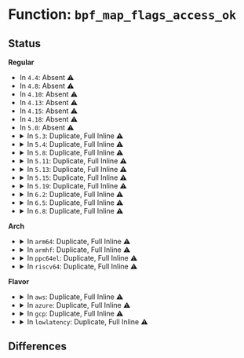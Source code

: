 # Function: <code>bpf_map_flags_access_ok</code>

## Status
<b>Regular</b>
<ul>
<li>
In <code>4.4</code>: Absent ⚠️
</li>
<li>
In <code>4.8</code>: Absent ⚠️
</li>
<li>
In <code>4.10</code>: Absent ⚠️
</li>
<li>
In <code>4.13</code>: Absent ⚠️
</li>
<li>
In <code>4.15</code>: Absent ⚠️
</li>
<li>
In <code>4.18</code>: Absent ⚠️
</li>
<li>
In <code>5.0</code>: Absent ⚠️
</li>
<li>
<details>
<summary>In <code>5.3</code>: Duplicate, Full Inline ⚠️</summary>

**Collision:** Static Duplication

**Inline:** Full

**Transformation:** False

**Instances:**

```
In kernel/bpf/hashtab.c (ffffffff811e71d9)
Location: include/linux/bpf.h:467
Inline: True
Inline callers:
  - kernel/bpf/hashtab.c:htab_map_alloc_check
```
```
In kernel/bpf/arraymap.c (ffffffff811e98c5)
Location: include/linux/bpf.h:467
Inline: True
Inline callers:
  - kernel/bpf/arraymap.c:array_map_alloc_check
```
```
In kernel/bpf/lpm_trie.c (ffffffff811ec1f2)
Location: include/linux/bpf.h:467
Inline: True
```
```
In kernel/bpf/local_storage.c (ffffffff811ec89a)
Location: include/linux/bpf.h:467
Inline: True
Inline callers:
  - kernel/bpf/local_storage.c:cgroup_storage_map_alloc
```
```
In kernel/bpf/queue_stack_maps.c (ffffffff811ed8ca)
Location: include/linux/bpf.h:467
Inline: True
Inline callers:
  - kernel/bpf/queue_stack_maps.c:queue_stack_map_alloc_check
```
</details>
</li>
<li>
<details>
<summary>In <code>5.4</code>: Duplicate, Full Inline ⚠️</summary>

**Collision:** Static Duplication

**Inline:** Full

**Transformation:** False

**Instances:**

```
In kernel/bpf/hashtab.c (ffffffff811f3939)
Location: include/linux/bpf.h:470
Inline: True
Inline callers:
  - kernel/bpf/hashtab.c:htab_map_alloc_check
```
```
In kernel/bpf/arraymap.c (ffffffff811f6025)
Location: include/linux/bpf.h:470
Inline: True
Inline callers:
  - kernel/bpf/arraymap.c:array_map_alloc_check
```
```
In kernel/bpf/lpm_trie.c (ffffffff811f8952)
Location: include/linux/bpf.h:470
Inline: True
```
```
In kernel/bpf/local_storage.c (ffffffff811f8fea)
Location: include/linux/bpf.h:470
Inline: True
Inline callers:
  - kernel/bpf/local_storage.c:cgroup_storage_map_alloc
```
```
In kernel/bpf/queue_stack_maps.c (ffffffff811f9fda)
Location: include/linux/bpf.h:470
Inline: True
Inline callers:
  - kernel/bpf/queue_stack_maps.c:queue_stack_map_alloc_check
```
</details>
</li>
<li>
<details>
<summary>In <code>5.8</code>: Duplicate, Full Inline ⚠️</summary>

**Collision:** Static Duplication

**Inline:** Full

**Transformation:** False

**Instances:**

```
In kernel/bpf/hashtab.c (ffffffff81217139)
Location: include/linux/bpf.h:859
Inline: True
Inline callers:
  - kernel/bpf/hashtab.c:htab_map_alloc_check
```
```
In kernel/bpf/arraymap.c (ffffffff812196e7)
Location: include/linux/bpf.h:859
Inline: True
```
```
In kernel/bpf/lpm_trie.c (ffffffff8121c117)
Location: include/linux/bpf.h:859
Inline: True
```
```
In kernel/bpf/local_storage.c (ffffffff8121cdea)
Location: include/linux/bpf.h:859
Inline: True
Inline callers:
  - kernel/bpf/local_storage.c:cgroup_storage_map_alloc
```
```
In kernel/bpf/queue_stack_maps.c (ffffffff8121de4a)
Location: include/linux/bpf.h:859
Inline: True
Inline callers:
  - kernel/bpf/queue_stack_maps.c:queue_stack_map_alloc_check
```
</details>
</li>
<li>
<details>
<summary>In <code>5.11</code>: Duplicate, Full Inline ⚠️</summary>

**Collision:** Static Duplication

**Inline:** Full

**Transformation:** False

**Instances:**

```
In kernel/bpf/hashtab.c (ffffffff81219409)
Location: include/linux/bpf.h:1014
Inline: True
Inline callers:
  - kernel/bpf/hashtab.c:htab_map_alloc_check
```
```
In kernel/bpf/arraymap.c (ffffffff8121c037)
Location: include/linux/bpf.h:1014
Inline: True
Inline callers:
  - kernel/bpf/arraymap.c:array_map_alloc_check
```
```
In kernel/bpf/lpm_trie.c (ffffffff8121f067)
Location: include/linux/bpf.h:1014
Inline: True
```
```
In kernel/bpf/local_storage.c (ffffffff8121fc12)
Location: include/linux/bpf.h:1014
Inline: True
Inline callers:
  - kernel/bpf/local_storage.c:cgroup_storage_map_alloc
```
```
In kernel/bpf/queue_stack_maps.c (ffffffff81220bea)
Location: include/linux/bpf.h:1014
Inline: True
Inline callers:
  - kernel/bpf/queue_stack_maps.c:queue_stack_map_alloc_check
```
</details>
</li>
<li>
<details>
<summary>In <code>5.13</code>: Duplicate, Full Inline ⚠️</summary>

**Collision:** Static Duplication

**Inline:** Full

**Transformation:** False

**Instances:**

```
In kernel/bpf/hashtab.c (ffffffff8121ce09)
Location: include/linux/bpf.h:1041
Inline: True
Inline callers:
  - kernel/bpf/hashtab.c:htab_map_alloc_check
```
```
In kernel/bpf/arraymap.c (ffffffff8121fa37)
Location: include/linux/bpf.h:1041
Inline: True
Inline callers:
  - kernel/bpf/arraymap.c:array_map_alloc_check
```
```
In kernel/bpf/lpm_trie.c (ffffffff81222af7)
Location: include/linux/bpf.h:1041
Inline: True
```
```
In kernel/bpf/local_storage.c (ffffffff81223699)
Location: include/linux/bpf.h:1041
Inline: True
Inline callers:
  - kernel/bpf/local_storage.c:cgroup_storage_map_alloc
```
```
In kernel/bpf/queue_stack_maps.c (ffffffff8122467a)
Location: include/linux/bpf.h:1041
Inline: True
Inline callers:
  - kernel/bpf/queue_stack_maps.c:queue_stack_map_alloc_check
```
</details>
</li>
<li>
<details>
<summary>In <code>5.15</code>: Duplicate, Full Inline ⚠️</summary>

**Collision:** Static Duplication

**Inline:** Full

**Transformation:** False

**Instances:**

```
In kernel/bpf/hashtab.c (ffffffff81253dd9)
Location: include/linux/bpf.h:1078
Inline: True
Inline callers:
  - kernel/bpf/hashtab.c:htab_map_alloc_check
```
```
In kernel/bpf/arraymap.c (ffffffff81257227)
Location: include/linux/bpf.h:1078
Inline: True
Inline callers:
  - kernel/bpf/arraymap.c:array_map_alloc_check
```
```
In kernel/bpf/lpm_trie.c (ffffffff8125a8a7)
Location: include/linux/bpf.h:1078
Inline: True
```
```
In kernel/bpf/local_storage.c (ffffffff8125b4c8)
Location: include/linux/bpf.h:1078
Inline: True
Inline callers:
  - kernel/bpf/local_storage.c:cgroup_storage_map_alloc
```
```
In kernel/bpf/queue_stack_maps.c (ffffffff8125c5ba)
Location: include/linux/bpf.h:1078
Inline: True
Inline callers:
  - kernel/bpf/queue_stack_maps.c:queue_stack_map_alloc_check
```
</details>
</li>
<li>
<details>
<summary>In <code>5.19</code>: Duplicate, Full Inline ⚠️</summary>

**Collision:** Static Duplication

**Inline:** Full

**Transformation:** False

**Instances:**

```
In kernel/bpf/hashtab.c (ffffffff8129c2c9)
Location: include/linux/bpf.h:1261
Inline: True
Inline callers:
  - kernel/bpf/hashtab.c:htab_map_alloc_check
```
```
In kernel/bpf/arraymap.c (ffffffff8129fc4b)
Location: include/linux/bpf.h:1261
Inline: True
Inline callers:
  - kernel/bpf/arraymap.c:array_map_alloc_check
```
```
In kernel/bpf/lpm_trie.c (ffffffff812a39d3)
Location: include/linux/bpf.h:1261
Inline: True
```
```
In kernel/bpf/bloom_filter.c (ffffffff812a4910)
Location: include/linux/bpf.h:1261
Inline: True
Inline callers:
  - kernel/bpf/bloom_filter.c:bloom_map_alloc
```
```
In kernel/bpf/local_storage.c (ffffffff812a4f5c)
Location: include/linux/bpf.h:1261
Inline: True
Inline callers:
  - kernel/bpf/local_storage.c:cgroup_storage_map_alloc
```
```
In kernel/bpf/queue_stack_maps.c (ffffffff812a629a)
Location: include/linux/bpf.h:1261
Inline: True
Inline callers:
  - kernel/bpf/queue_stack_maps.c:queue_stack_map_alloc_check
```
</details>
</li>
<li>
<details>
<summary>In <code>6.2</code>: Duplicate, Full Inline ⚠️</summary>

**Collision:** Static Duplication

**Inline:** Full

**Transformation:** False

**Instances:**

```
In kernel/bpf/hashtab.c (ffffffff812f8509)
Location: include/linux/bpf.h:1573
Inline: True
Inline callers:
  - kernel/bpf/hashtab.c:htab_map_alloc_check
```
```
In kernel/bpf/arraymap.c (ffffffff812fcc09)
Location: include/linux/bpf.h:1573
Inline: True
Inline callers:
  - kernel/bpf/arraymap.c:array_map_alloc_check
```
```
In kernel/bpf/lpm_trie.c (ffffffff813015c3)
Location: include/linux/bpf.h:1573
Inline: True
```
```
In kernel/bpf/bloom_filter.c (ffffffff81302650)
Location: include/linux/bpf.h:1573
Inline: True
Inline callers:
  - kernel/bpf/bloom_filter.c:bloom_map_alloc
```
```
In kernel/bpf/local_storage.c (ffffffff81302cd9)
Location: include/linux/bpf.h:1573
Inline: True
Inline callers:
  - kernel/bpf/local_storage.c:cgroup_storage_map_alloc
```
```
In kernel/bpf/queue_stack_maps.c (ffffffff8130403a)
Location: include/linux/bpf.h:1573
Inline: True
Inline callers:
  - kernel/bpf/queue_stack_maps.c:queue_stack_map_alloc_check
```
</details>
</li>
<li>
<details>
<summary>In <code>6.5</code>: Duplicate, Full Inline ⚠️</summary>

**Collision:** Static Duplication

**Inline:** Full

**Transformation:** False

**Instances:**

```
In kernel/bpf/hashtab.c (ffffffff8132654f)
Location: include/linux/bpf.h:1700
Inline: True
Inline callers:
  - kernel/bpf/hashtab.c:htab_map_alloc_check
```
```
In kernel/bpf/arraymap.c (ffffffff8132b839)
Location: include/linux/bpf.h:1700
Inline: True
Inline callers:
  - kernel/bpf/arraymap.c:array_map_alloc_check
```
```
In kernel/bpf/lpm_trie.c (ffffffff8133012d)
Location: include/linux/bpf.h:1700
Inline: True
```
```
In kernel/bpf/bloom_filter.c (ffffffff813313fd)
Location: include/linux/bpf.h:1700
Inline: True
Inline callers:
  - kernel/bpf/bloom_filter.c:bloom_map_alloc
```
```
In kernel/bpf/local_storage.c (ffffffff81331775)
Location: include/linux/bpf.h:1700
Inline: True
Inline callers:
  - kernel/bpf/local_storage.c:cgroup_storage_map_alloc
```
```
In kernel/bpf/queue_stack_maps.c (ffffffff81332828)
Location: include/linux/bpf.h:1700
Inline: True
Inline callers:
  - kernel/bpf/queue_stack_maps.c:queue_stack_map_alloc_check
```
</details>
</li>
<li>
<details>
<summary>In <code>6.8</code>: Duplicate, Full Inline ⚠️</summary>

**Collision:** Static Duplication

**Inline:** Full

**Transformation:** False

**Instances:**

```
In kernel/bpf/hashtab.c (ffffffff8134ab8f)
Location: include/linux/bpf.h:1825
Inline: True
Inline callers:
  - kernel/bpf/hashtab.c:htab_map_alloc_check
```
```
In kernel/bpf/arraymap.c (ffffffff8134fd09)
Location: include/linux/bpf.h:1825
Inline: True
Inline callers:
  - kernel/bpf/arraymap.c:array_map_alloc_check
```
```
In kernel/bpf/lpm_trie.c (ffffffff8135464d)
Location: include/linux/bpf.h:1825
Inline: True
```
```
In kernel/bpf/bloom_filter.c (ffffffff8135599d)
Location: include/linux/bpf.h:1825
Inline: True
Inline callers:
  - kernel/bpf/bloom_filter.c:bloom_map_alloc
```
```
In kernel/bpf/local_storage.c (ffffffff81355d15)
Location: include/linux/bpf.h:1825
Inline: True
Inline callers:
  - kernel/bpf/local_storage.c:cgroup_storage_map_alloc
```
```
In kernel/bpf/queue_stack_maps.c (ffffffff81356df8)
Location: include/linux/bpf.h:1825
Inline: True
Inline callers:
  - kernel/bpf/queue_stack_maps.c:queue_stack_map_alloc_check
```
</details>
</li>
</ul>
<b>Arch</b>
<ul>
<li>
<details>
<summary>In <code>arm64</code>: Duplicate, Full Inline ⚠️</summary>

**Collision:** Static Duplication

**Inline:** Full

**Transformation:** False

**Instances:**

```
In kernel/bpf/hashtab.c (ffff800010277ccc)
Location: include/linux/bpf.h:470
Inline: True
Inline callers:
  - kernel/bpf/hashtab.c:htab_map_alloc_check
```
```
In kernel/bpf/arraymap.c (ffff80001027a6c8)
Location: include/linux/bpf.h:470
Inline: True
Inline callers:
  - kernel/bpf/arraymap.c:array_map_alloc_check
```
```
In kernel/bpf/lpm_trie.c (ffff80001027d8f4)
Location: include/linux/bpf.h:470
Inline: True
```
```
In kernel/bpf/local_storage.c (ffff80001027e624)
Location: include/linux/bpf.h:470
Inline: True
Inline callers:
  - kernel/bpf/local_storage.c:cgroup_storage_map_alloc
```
```
In kernel/bpf/queue_stack_maps.c (ffff80001027f858)
Location: include/linux/bpf.h:470
Inline: True
Inline callers:
  - kernel/bpf/queue_stack_maps.c:queue_stack_map_alloc_check
```
</details>
</li>
<li>
<details>
<summary>In <code>armhf</code>: Duplicate, Full Inline ⚠️</summary>

**Collision:** Static Duplication

**Inline:** Full

**Transformation:** False

**Instances:**

```
In kernel/bpf/hashtab.c (c04aa0f0)
Location: include/linux/bpf.h:470
Inline: True
Inline callers:
  - kernel/bpf/hashtab.c:htab_map_alloc_check
```
```
In kernel/bpf/arraymap.c (c04ac754)
Location: include/linux/bpf.h:470
Inline: True
Inline callers:
  - kernel/bpf/arraymap.c:array_map_alloc_check
```
```
In kernel/bpf/lpm_trie.c (c04af5c0)
Location: include/linux/bpf.h:470
Inline: True
```
```
In kernel/bpf/local_storage.c (c04b0078)
Location: include/linux/bpf.h:470
Inline: True
```
```
In kernel/bpf/queue_stack_maps.c (c04b0d70)
Location: include/linux/bpf.h:470
Inline: True
Inline callers:
  - kernel/bpf/queue_stack_maps.c:queue_stack_map_alloc_check
```
</details>
</li>
<li>
<details>
<summary>In <code>ppc64el</code>: Duplicate, Full Inline ⚠️</summary>

**Collision:** Static Duplication

**Inline:** Full

**Transformation:** False

**Instances:**

```
In kernel/bpf/hashtab.c (c00000000032006c)
Location: include/linux/bpf.h:470
Inline: True
Inline callers:
  - kernel/bpf/hashtab.c:htab_map_alloc_check
```
```
In kernel/bpf/arraymap.c (c0000000003237e0)
Location: include/linux/bpf.h:470
Inline: True
Inline callers:
  - kernel/bpf/arraymap.c:array_map_alloc_check
```
```
In kernel/bpf/lpm_trie.c (c000000000327aec)
Location: include/linux/bpf.h:470
Inline: True
```
```
In kernel/bpf/local_storage.c (c0000000003284e0)
Location: include/linux/bpf.h:470
Inline: True
Inline callers:
  - kernel/bpf/local_storage.c:cgroup_storage_map_alloc
```
```
In kernel/bpf/queue_stack_maps.c (c000000000329e30)
Location: include/linux/bpf.h:470
Inline: True
Inline callers:
  - kernel/bpf/queue_stack_maps.c:queue_stack_map_alloc_check
```
</details>
</li>
<li>
<details>
<summary>In <code>riscv64</code>: Duplicate, Full Inline ⚠️</summary>

**Collision:** Static Duplication

**Inline:** Full

**Transformation:** False

**Instances:**

```
In kernel/bpf/hashtab.c (ffffffe0001af892)
Location: include/linux/bpf.h:470
Inline: True
Inline callers:
  - kernel/bpf/hashtab.c:htab_map_alloc_check
```
```
In kernel/bpf/arraymap.c (ffffffe0001b23e0)
Location: include/linux/bpf.h:470
Inline: True
Inline callers:
  - kernel/bpf/arraymap.c:array_map_alloc_check
```
```
In kernel/bpf/lpm_trie.c (ffffffe0001b50d4)
Location: include/linux/bpf.h:470
Inline: True
```
```
In kernel/bpf/local_storage.c (ffffffe0001b5ac4)
Location: include/linux/bpf.h:470
Inline: True
```
```
In kernel/bpf/queue_stack_maps.c (ffffffe0001b65c0)
Location: include/linux/bpf.h:470
Inline: True
Inline callers:
  - kernel/bpf/queue_stack_maps.c:queue_stack_map_alloc_check
```
</details>
</li>
</ul>
<b>Flavor</b>
<ul>
<li>
<details>
<summary>In <code>aws</code>: Duplicate, Full Inline ⚠️</summary>

**Collision:** Static Duplication

**Inline:** Full

**Transformation:** False

**Instances:**

```
In kernel/bpf/hashtab.c (ffffffff811ebf59)
Location: include/linux/bpf.h:470
Inline: True
Inline callers:
  - kernel/bpf/hashtab.c:htab_map_alloc_check
```
```
In kernel/bpf/arraymap.c (ffffffff811ee645)
Location: include/linux/bpf.h:470
Inline: True
Inline callers:
  - kernel/bpf/arraymap.c:array_map_alloc_check
```
```
In kernel/bpf/lpm_trie.c (ffffffff811f0f72)
Location: include/linux/bpf.h:470
Inline: True
```
```
In kernel/bpf/local_storage.c (ffffffff811f160a)
Location: include/linux/bpf.h:470
Inline: True
Inline callers:
  - kernel/bpf/local_storage.c:cgroup_storage_map_alloc
```
```
In kernel/bpf/queue_stack_maps.c (ffffffff811f25fa)
Location: include/linux/bpf.h:470
Inline: True
Inline callers:
  - kernel/bpf/queue_stack_maps.c:queue_stack_map_alloc_check
```
</details>
</li>
<li>
<details>
<summary>In <code>azure</code>: Duplicate, Full Inline ⚠️</summary>

**Collision:** Static Duplication

**Inline:** Full

**Transformation:** False

**Instances:**

```
In kernel/bpf/hashtab.c (ffffffff811dece9)
Location: include/linux/bpf.h:470
Inline: True
Inline callers:
  - kernel/bpf/hashtab.c:htab_map_alloc_check
```
```
In kernel/bpf/arraymap.c (ffffffff811e13d5)
Location: include/linux/bpf.h:470
Inline: True
Inline callers:
  - kernel/bpf/arraymap.c:array_map_alloc_check
```
```
In kernel/bpf/lpm_trie.c (ffffffff811e3cc2)
Location: include/linux/bpf.h:470
Inline: True
```
```
In kernel/bpf/local_storage.c (ffffffff811e435a)
Location: include/linux/bpf.h:470
Inline: True
Inline callers:
  - kernel/bpf/local_storage.c:cgroup_storage_map_alloc
```
```
In kernel/bpf/queue_stack_maps.c (ffffffff811e534a)
Location: include/linux/bpf.h:470
Inline: True
Inline callers:
  - kernel/bpf/queue_stack_maps.c:queue_stack_map_alloc_check
```
</details>
</li>
<li>
<details>
<summary>In <code>gcp</code>: Duplicate, Full Inline ⚠️</summary>

**Collision:** Static Duplication

**Inline:** Full

**Transformation:** False

**Instances:**

```
In kernel/bpf/hashtab.c (ffffffff811e9d29)
Location: include/linux/bpf.h:470
Inline: True
Inline callers:
  - kernel/bpf/hashtab.c:htab_map_alloc_check
```
```
In kernel/bpf/arraymap.c (ffffffff811ec415)
Location: include/linux/bpf.h:470
Inline: True
Inline callers:
  - kernel/bpf/arraymap.c:array_map_alloc_check
```
```
In kernel/bpf/lpm_trie.c (ffffffff811eed42)
Location: include/linux/bpf.h:470
Inline: True
```
```
In kernel/bpf/local_storage.c (ffffffff811ef3da)
Location: include/linux/bpf.h:470
Inline: True
Inline callers:
  - kernel/bpf/local_storage.c:cgroup_storage_map_alloc
```
```
In kernel/bpf/queue_stack_maps.c (ffffffff811f03ca)
Location: include/linux/bpf.h:470
Inline: True
Inline callers:
  - kernel/bpf/queue_stack_maps.c:queue_stack_map_alloc_check
```
</details>
</li>
<li>
<details>
<summary>In <code>lowlatency</code>: Duplicate, Full Inline ⚠️</summary>

**Collision:** Static Duplication

**Inline:** Full

**Transformation:** False

**Instances:**

```
In kernel/bpf/hashtab.c (ffffffff811f80f9)
Location: include/linux/bpf.h:470
Inline: True
Inline callers:
  - kernel/bpf/hashtab.c:htab_map_alloc_check
```
```
In kernel/bpf/arraymap.c (ffffffff811fa885)
Location: include/linux/bpf.h:470
Inline: True
Inline callers:
  - kernel/bpf/arraymap.c:array_map_alloc_check
```
```
In kernel/bpf/lpm_trie.c (ffffffff811fd212)
Location: include/linux/bpf.h:470
Inline: True
```
```
In kernel/bpf/local_storage.c (ffffffff811fd8aa)
Location: include/linux/bpf.h:470
Inline: True
Inline callers:
  - kernel/bpf/local_storage.c:cgroup_storage_map_alloc
```
```
In kernel/bpf/queue_stack_maps.c (ffffffff811fe8da)
Location: include/linux/bpf.h:470
Inline: True
Inline callers:
  - kernel/bpf/queue_stack_maps.c:queue_stack_map_alloc_check
```
</details>
</li>
</ul>

## Differences
